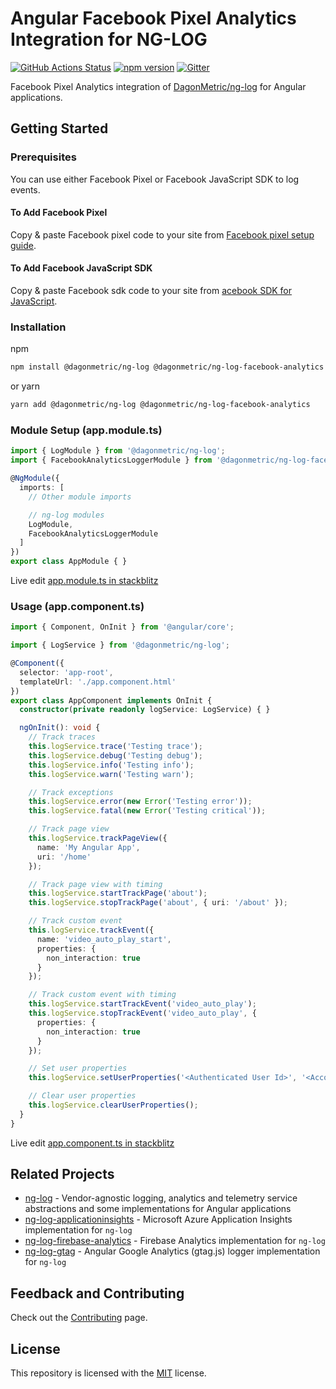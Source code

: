 # Angular Facebook Pixel Analytics Integration for NG-LOG

[![GitHub Actions Status](https://github.com/DagonMetric/ng-log-facebook-analytics/workflows/Main%20Workflow/badge.svg)](https://github.com/DagonMetric/ng-log-facebook-analytics/actions)
[![npm version](https://badge.fury.io/js/%40dagonmetric%2Fng-log-facebook-analytics.svg)](https://www.npmjs.com/package/@dagonmetric/ng-log-facebook-analytics)
[![Gitter](https://badges.gitter.im/DagonMetric/general.svg)](https://gitter.im/DagonMetric/general?utm_source=badge&utm_medium=badge&utm_campaign=pr-badge)

Facebook Pixel Analytics integration of [DagonMetric/ng-log](https://github.com/DagonMetric/ng-log) for Angular applications.

## Getting Started

### Prerequisites

You can use either Facebook Pixel or Facebook JavaScript SDK to log events.

#### To Add Facebook Pixel

Copy & paste Facebook pixel code to your site from [Facebook pixel setup guide](https://www.facebook.com/business/m/pixel-setup-get-started).

#### To Add Facebook JavaScript SDK

Copy & paste Facebook sdk code to your site from [acebook SDK for JavaScript](https://developers.facebook.com/docs/javascript/).

### Installation

npm

```bash
npm install @dagonmetric/ng-log @dagonmetric/ng-log-facebook-analytics
```

or yarn

```bash
yarn add @dagonmetric/ng-log @dagonmetric/ng-log-facebook-analytics
```

### Module Setup (app.module.ts)

```typescript
import { LogModule } from '@dagonmetric/ng-log';
import { FacebookAnalyticsLoggerModule } from '@dagonmetric/ng-log-facebook-analytics';

@NgModule({
  imports: [
    // Other module imports

    // ng-log modules
    LogModule,
    FacebookAnalyticsLoggerModule
  ]
})
export class AppModule { }
```

Live edit [app.module.ts in stackblitz](https://stackblitz.com/github/dagonmetric/ng-log-facebook-analytics/tree/master/samples/demo-app?file=src%2Fapp%2Fapp.module.ts)

### Usage (app.component.ts)

```typescript
import { Component, OnInit } from '@angular/core';

import { LogService } from '@dagonmetric/ng-log';

@Component({
  selector: 'app-root',
  templateUrl: './app.component.html'
})
export class AppComponent implements OnInit {
  constructor(private readonly logService: LogService) { }

  ngOnInit(): void {
    // Track traces
    this.logService.trace('Testing trace');
    this.logService.debug('Testing debug');
    this.logService.info('Testing info');
    this.logService.warn('Testing warn');

    // Track exceptions
    this.logService.error(new Error('Testing error'));
    this.logService.fatal(new Error('Testing critical'));

    // Track page view
    this.logService.trackPageView({
      name: 'My Angular App',
      uri: '/home'
    });

    // Track page view with timing
    this.logService.startTrackPage('about');
    this.logService.stopTrackPage('about', { uri: '/about' });

    // Track custom event
    this.logService.trackEvent({
      name: 'video_auto_play_start',
      properties: {
        non_interaction: true
      }
    });

    // Track custom event with timing
    this.logService.startTrackEvent('video_auto_play');
    this.logService.stopTrackEvent('video_auto_play', {
      properties: {
        non_interaction: true
      }
    });

    // Set user properties
    this.logService.setUserProperties('<Authenticated User Id>', '<Account Id>');

    // Clear user properties
    this.logService.clearUserProperties();
  }
}
```

Live edit [app.component.ts in stackblitz](https://stackblitz.com/github/dagonmetric/ng-log-facebook-analytics/tree/master/samples/demo-app?file=src%2Fapp%2Fapp.component.ts)

## Related Projects

* [ng-log](https://github.com/DagonMetric/ng-log) - Vendor-agnostic logging, analytics and telemetry service abstractions and some implementations for Angular applications
* [ng-log-applicationinsights](https://github.com/DagonMetric/ng-log-applicationinsights) - Microsoft Azure Application Insights implementation for `ng-log`
* [ng-log-firebase-analytics](https://github.com/DagonMetric/ng-log-firebase-analytics) - Firebase Analytics implementation for `ng-log`
* [ng-log-gtag](https://github.com/DagonMetric/ng-log-gtag) - Angular Google Analytics (gtag.js) logger implementation for `ng-log`

## Feedback and Contributing

Check out the [Contributing](https://github.com/DagonMetric/ng-log-facebook-analytics/blob/master/CONTRIBUTING.md) page.

## License

This repository is licensed with the [MIT](https://github.com/DagonMetric/ng-log-facebook-analytics/blob/master/LICENSE) license.
